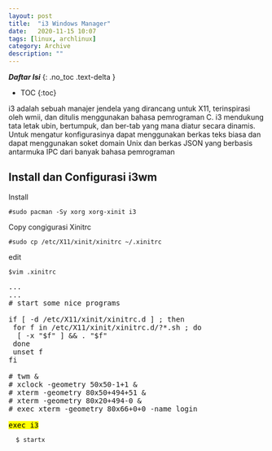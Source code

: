 ```yaml
---
layout: post
title:  "i3 Windows Manager"
date:   2020-11-15 10:07
tags: [linux, archlinux]
category: Archive
description: ""
---
```


***Daftar Isi***
{: .no_toc .text-delta }

- TOC
{:toc}

i3 adalah sebuah manajer jendela yang dirancang untuk X11, terinspirasi oleh wmii, dan ditulis menggunakan bahasa pemrograman C. i3 mendukung tata letak ubin, bertumpuk, dan ber-tab yang mana diatur secara dinamis. Untuk mengatur konfigurasinya dapat menggunakan berkas teks biasa dan dapat menggunakan soket domain Unix dan berkas JSON yang berbasis antarmuka IPC dari banyak bahasa pemrograman

## Install dan Configurasi i3wm

Install

	#sudo pacman -Sy xorg xorg-xinit i3

Copy congigurasi Xinitrc

	#sudo cp /etc/X11/xinit/xinitrc ~/.xinitrc

edit

	$vim .xinitrc

<pre>
...
...
# start some nice programs

if [ -d /etc/X11/xinit/xinitrc.d ] ; then
 for f in /etc/X11/xinit/xinitrc.d/?*.sh ; do
  [ -x "$f" ] && . "$f"
 done
 unset f
fi

# twm &
# xclock -geometry 50x50-1+1 &
# xterm -geometry 80x50+494+51 &
# xterm -geometry 80x20+494-0 &
# exec xterm -geometry 80x66+0+0 -name login

<mark>exec i3</mark>
</pre>

	  $ startx